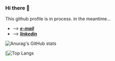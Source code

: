  ### Hi there 👋 
 
This github profile is in process.
in the meantime...
* --> _**[e-mail](mailto:violeta.pugliese@gmail.com)**_ 
* --> _**[linkedin](https://www.linkedin.com/in/violeta-pugliese/)**_
 
![Anurag's GitHub stats](https://github-readme-stats.vercel.app/api?username=violetapugliese&show_icons=true&theme=tokyonight)

[![Top Langs](https://github-readme-stats.vercel.app/api/top-langs/?username=violetapugliese&theme=tokyonight)


<!-- [![Readme Card](https://github-readme-stats.vercel.app/api/pin/?username=violetapugliese&repo=AC-landing) -->

<!--
**violetapugliese/violetapugliese** is a ✨ _special_ ✨ repository because its `README.md` (this file) appears on your GitHub profile.

Here are some ideas to get you started:

- 🔭 I’m currently working on ...
- 🌱 I’m currently learning ...
- 👯 I’m looking to collaborate on ...
- 🤔 I’m looking for help with ...
- 💬 Ask me about ...
- 📫 How to reach me: ...
- 😄 Pronouns: ...
- ⚡ Fun fact: ...
-->
